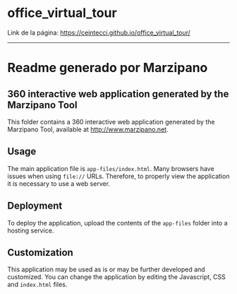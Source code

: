 # office_virtual_tour
Link de la página: https://ceintecci.github.io/office_virtual_tour/
- - -
# Readme generado por Marzipano
## 360 interactive web application generated by the Marzipano Tool

This folder contains a 360 interactive web application generated by the
Marzipano Tool, available at http://www.marzipano.net.


Usage
-----

The main application file is `app-files/index.html`. Many browsers have issues
when using `file://` URLs. Therefore, to properly view the application it is
necessary to use a web server.


Deployment
----------

To deploy the application, upload the contents of the `app-files` folder into
a hosting service.


Customization
-------------

This application may be used as is or may be further developed and customized.
You can change the application by editing the Javascript, CSS and `index.html`
files.
